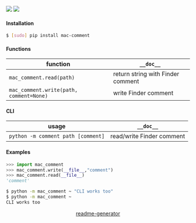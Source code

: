 <!--
https://pypi.org/project/readme-generator/
-->

[![](https://img.shields.io/badge/OS-MacOS-blue.svg?longCache=True)]()
[![](https://img.shields.io/pypi/pyversions/mac-comment.svg?longCache=True)](https://pypi.org/project/mac-comment/)

#### Installation
```bash
$ [sudo] pip install mac-comment
```

#### Functions
function|`__doc__`
-|-
`mac_comment.read(path)` |return string with Finder comment
`mac_comment.write(path, comment=None)` |write Finder comment

#### CLI
usage|`__doc__`
-|-
`python -m comment path [comment]` |read/write Finder comment

#### Examples
```python
>>> import mac_comment
>>> mac_comment.write(__file__,"comment")
>>> mac_comment.read(__file__)
'comment'
```

```bash
$ python -m mac_comment ~ "CLI works too"
$ python -m mac_comment ~
CLI works too
```

<p align="center">
    <a href="https://pypi.org/project/readme-generator/">readme-generator</a>
</p>